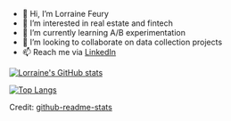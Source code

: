 - 👋 Hi, I’m Lorraine Feury
- 👀 I’m interested in real estate and fintech
- 🌱 I’m currently learning A/B experimentation
- 💞️ I’m looking to collaborate on data collection projects
- 📫 Reach me via [LinkedIn](https://www.linkedin.com/in/lorrainefeury/)

[![Lorraine's GitHub stats](https://github-readme-stats.vercel.app/api?username=lofeury&theme=tokyonight)](https://github.com/lofeury/github-readme-stats)


[![Top Langs](https://github-readme-stats.vercel.app/api/top-langs/?username=lofeury&theme=radical&layout=compact)](https://github.com/lofeury/github-readme-stats)


Credit: [github-readme-stats](https://github.com/anuraghazra/github-readme-stats#github-stats-card)
<!---
lofeury/lofeury is a ✨ special ✨ repository because its `README.md` (this file) appears on your GitHub profile.
You can click the Preview link to take a look at your changes.
--->

